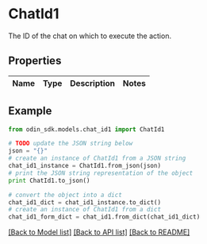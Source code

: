 # ChatId1

The ID of the chat on which to execute the action.

## Properties

Name | Type | Description | Notes
------------ | ------------- | ------------- | -------------

## Example

```python
from odin_sdk.models.chat_id1 import ChatId1

# TODO update the JSON string below
json = "{}"
# create an instance of ChatId1 from a JSON string
chat_id1_instance = ChatId1.from_json(json)
# print the JSON string representation of the object
print ChatId1.to_json()

# convert the object into a dict
chat_id1_dict = chat_id1_instance.to_dict()
# create an instance of ChatId1 from a dict
chat_id1_form_dict = chat_id1.from_dict(chat_id1_dict)
```
[[Back to Model list]](../README.md#documentation-for-models) [[Back to API list]](../README.md#documentation-for-api-endpoints) [[Back to README]](../README.md)


